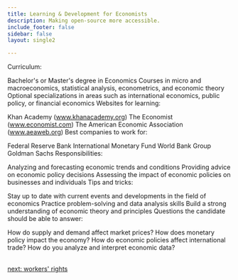 ```yaml
---
title: Learning & Development for Economists
description: Making open-source more accessible.
include_footer: false
sidebar: false
layout: single2

---
```


<p>
Curriculum:

Bachelor's or Master's degree in Economics
Courses in micro and macroeconomics, statistical analysis, econometrics, and economic theory
Optional specializations in areas such as international economics, public policy, or financial economics
Websites for learning:

Khan Academy (www.khanacademy.org)
The Economist (www.economist.com)
The American Economic Association (www.aeaweb.org)
Best companies to work for:

Federal Reserve Bank
International Monetary Fund
World Bank Group
Goldman Sachs
Responsibilities:

Analyzing and forecasting economic trends and conditions
Providing advice on economic policy decisions
Assessing the impact of economic policies on businesses and individuals
Tips and tricks:

Stay up to date with current events and developments in the field of economics
Practice problem-solving and data analysis skills
Build a strong understanding of economic theory and principles
Questions the candidate should be able to answer:

How do supply and demand affect market prices?
How does monetary policy impact the economy?
How do economic policies affect international trade?
How do you analyze and interpret economic data?

<br>
<a href="https://workdojos.com/economists/rights">next: workers' rights</a>
</p>